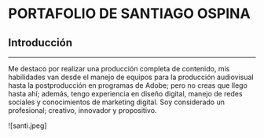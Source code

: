 # PORTAFOLIO DE SANTIAGO OSPINA

## Introducción
---
Me destaco por realizar una producción completa de contenido, mis habilidades van desde el manejo de equipos para la producción audiovisual hasta la postproducción en programas de Adobe; pero no creas que llego hasta ahí; además, tengo experiencia en diseño digital, manejo de redes sociales y conocimientos de marketing digital. Soy considerado un profesional; creativo, innovador y propositivo.

![santi.jpeg]
